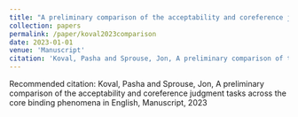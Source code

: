 ```yaml
---
title: "A preliminary comparison of the acceptability and coreference judgment tasks across the core binding phenomena in English"
collection: papers
permalink: /paper/koval2023comparison
date: 2023-01-01
venue: 'Manuscript'
citation: 'Koval, Pasha and Sprouse, Jon, A preliminary comparison of the acceptability and coreference judgment tasks across the core binding phenomena in English, Manuscript, 2023'
---
```

Recommended citation: Koval, Pasha and Sprouse, Jon, A preliminary comparison of the acceptability and coreference judgment tasks across the core binding phenomena in English, Manuscript, 2023